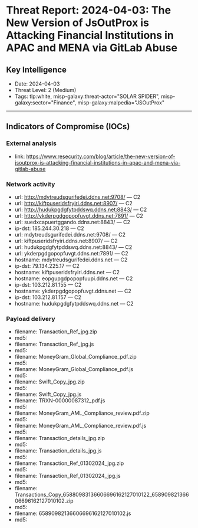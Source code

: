 # Threat Report: 2024-04-03: The New Version of JsOutProx is Attacking Financial Institutions in APAC and MENA via GitLab Abuse


## Key Intelligence
* Date: 2024-04-03
* Threat Level: 2 (Medium)
* Tags: tlp:white, misp-galaxy:threat-actor="SOLAR SPIDER", misp-galaxy:sector="Finance", misp-galaxy:malpedia="JSOutProx"

---

## Indicators of Compromise (IOCs)
### External analysis
* link: https://www.resecurity.com/blog/article/the-new-version-of-jsoutprox-is-attacking-financial-institutions-in-apac-and-mena-via-gitlab-abuse

### Network activity
* url: http://mdytreudsgurifedei.ddns.net:9708/ — C2
* url: http://kiftpuseridsfryiri.ddns.net:8907/ — C2
* url: http://hudukpgdgfytpddswq.ddns.net:8843/ — C2
* url: http://ykderpgdgopopfuvgt.ddns.net:7891/ — C2
* url: suedxcapuertggando.ddns.net:8843/ — C2
* ip-dst: 185.244.30.218 — C2
* url: mdytreudsgurifedei.ddns.net:9708/ — C2
* url: kiftpuseridsfryiri.ddns.net:8907/ — C2
* url: hudukpgdgfytpddswq.ddns.net:8843/ — C2
* url: ykderpgdgopopfuvgt.ddns.net:7891/ — C2
* hostname: mdytreudsgurifedei.ddns.net — C2
* ip-dst: 79.134.225.17 — C2
* hostname: kiftpuseridsfryiri.ddns.net — C2
* hostname: eopgupgdpopopfuupi.ddns.net — C2
* ip-dst: 103.212.81.155 — C2
* hostname: ykderpgdgopopfuvgt.ddns.net — C2
* ip-dst: 103.212.81.157 — C2
* hostname: hudukpgdgfytpddswq.ddns.net — C2

### Payload delivery
* filename: Transaction_Ref_jpg.zip
* md5: <md5>
* filename: Transaction_Ref_jpg.js
* md5: <md5>
* filename: MoneyGram_Global_Compliance_pdf.zip
* md5: <md5>
* filename: MoneyGram_Global_Compliance_pdf.js
* md5: <md5>
* filename: Swift_Copy_jpg.zip
* md5: <md5>
* filename: Swift_Copy_jpg.js
* filename: TRXN-00000087312_pdf.js
* md5: <md5>
* filename: MoneyGram_AML_Compliance_review.pdf.zip
* md5: <md5>
* filename: MoneyGram_AML_Compliance_review.pdf.js
* md5: <md5>
* filename: Transaction_details_jpg.zip
* md5: <md5>
* filename: Transaction_details_jpg.js
* md5: <md5>
* filename: Transaction_Ref_01302024_jpg.zip
* md5: <md5>
* filename: Transaction_Ref_01302024_jpg.js
* md5: <md5>
* filename: Transactions_Copy_65880983136606696162127010122_65890982136606696162127010102.zip
* md5: <md5>
* filename: 65890982136606696162127010102.js
* md5: <md5>
